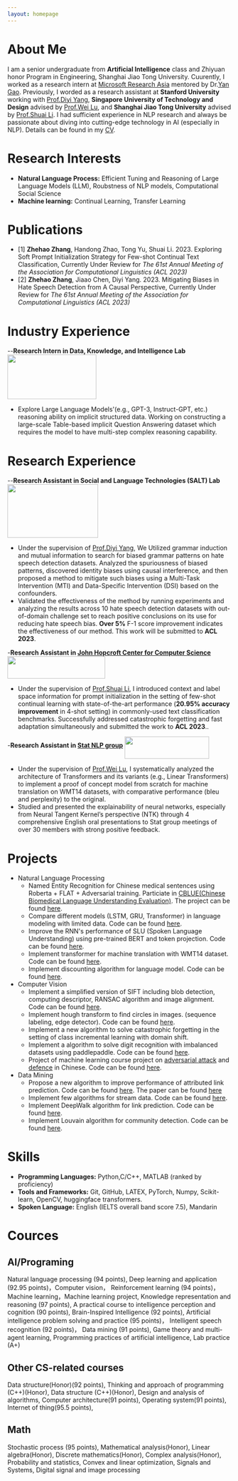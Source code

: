 ```yaml
---
layout: homepage
---
```


# About Me

I am a senior undergraduate from **Artificial Intelligence** class and Zhiyuan honor Program in Engineering, Shanghai Jiao Tong University. Cuurently, I worked as a research intern at [Microsoft Research Asia](https://www.msra.cn/) mentored by Dr.[Yan Gao](https://www.microsoft.com/en-us/research/people/gaoya/). Previously, I worded as a research assistant at **Stanford University** working with [Prof.Diyi Yang](https://cs.stanford.edu/~diyiy/), **Singapore University of Technology and Design** advised by [Prof.Wei Lu](http://www.statnlp.org/faculty/lu_wei), and **Shanghai Jiao Tong University** advised by [Prof.Shuai Li](https://shuaili8.github.io). I had sufficient experience in NLP research and always be passionate about diving into cutting-edge technology in AI (especially in NLP). Details can be found in my [CV](https://zzh-sjtu.github.io/zhe_hao_Zhang.github.io/script/CV_2022.11.22.pdf).


# Research Interests
- **Natural Language Process:**   Efficient Tuning and Reasoning of Large Language Models (LLM), Roubstness of NLP models, Computational Social Science
- **Machine learning:**   Continual Learning, Transfer Learning

# Publications
- [1] **Zhehao Zhang**, Handong Zhao, Tong Yu, Shuai Li. 2023. Exploring Soft Prompt Initialization Strategy for Few-shot Continual Text Classification, Currently Under Review for *The 61st Annual Meeting of the Association for Computational Linguistics (ACL 2023)*
- [2] **Zhehao Zhang**, Jiaao Chen, Diyi Yang. 2023. Mitigating Biases in Hate Speech Detection from A Causal Perspective, Currently Under Review for *The 61st Annual Meeting of the Association for Computational Linguistics (ACL 2023)*

# Industry Experience
--**Research Intern in Data, Knowledge, and Intelligence Lab** <img src="https://zzh-sjtu.github.io/zhe_hao_Zhang.github.io/assets/img/Microsoft_logo_(2012)_modified.png" width="200" height="100" align = "middle" />
- Explore Large Language Models'(e.g., GPT-3, Instruct-GPT, etc.) reasoning ability on implicit structured data. Working on constructing a large-scale Table-based implicit Question Answering dataset which requires the model to have multi-step complex reasoning capability.
# Research Experience
--**Research Assistant in Social and Language Technologies (SALT) Lab** <img src="https://zzh-sjtu.github.io/zhe_hao_Zhang.github.io/script/Stanford-University-Logo.png" width="204" height="120" align = "middle" />
- Under the
supervision of [Prof.Diyi Yang](https://cs.stanford.edu/~diyiy/), We Utilized grammar induction and mutual information to search for biased grammar patterns on hate speech detection datasets. Analyzed the spuriousness of biased patterns, discovered identity biases using causal interference, and then proposed a method to mitigate such biases using a Multi-Task Intervention (MTI) and Data-Specific Intervention (DSI) based on the confounders. 
- Validated the effectiveness of the method by running experiments and analyzing the results across 10 hate speech detection datasets with out-of-domain challenge set to reach positive conclusions on its use for reducing hate speech bias. **Over 5%** F-1 score improvement indicates the effectiveness of our method. This work will be submitted to **ACL 2023**.
 
-**Research Assistant in [John Hopcroft Center for Computer Science](https://jhc.sjtu.edu.cn/)** <img src="https://zzh-sjtu.github.io/zhe_hao_Zhang.github.io/script/SJTU.png" width="220" height="50" align = "middle" />
- Under the
supervision of [Prof.Shuai Li](https://shuaili8.github.io), I introduced context and label space information for prompt initialization in the setting of few-shot continual learning with state-of-the-art performance (**20.95% accuracy improvement** in 4-shot setting) in commonly-used text classification benchmarks. Successfully addressed catastrophic forgetting and fast adaptation simultaneously and submitted the work to **ACL 2023**..
 
-**Research Assistant in [Stat NLP group](https://statnlp-research.github.io/)** <img src="https://zzh-sjtu.github.io/zhe_hao_Zhang.github.io/script/SUTD_logo.png" width="190" height="50" align = "middle" />
- Under the
supervision of [Prof.Wei Lu](http://www.statnlp.org/faculty/lu_wei), I systematically analyzed the architecture of Transformers and its variants (e.g., Linear Transformers) to implement a proof of concept  model from scratch for machine translation on WMT14 datasets, with comparative performance (bleu and perplexity) to the original.
- Studied and presented the explainability of neural networks, especially from Neural Tangent Kernel’s perspective (NTK) through 4 comprehensive English oral presentations to Stat group meetings of over 30 members with strong positive feedback.



# Projects
- Natural Language Processing
    - Named Entity Recognition for Chinese medical sentences using Roberta + FLAT + Adversarial training. Particiate in [CBLUE(Chinese Biomedical Language Understanding Evaluation)](https://tianchi.aliyun.com/cblue). The project can be found [here](https://github.com/zzh-SJTU/NER_Chinese_medical).
    - Compare different models (LSTM, GRU, Transformer) in language modeling with limited data. Code can be found [here](https://github.com/zzh-SJTU/language_modeling).
    - Improve the RNN's performance of SLU (Spoken Language Understanding) using pre-trained BERT and token projection. Code can be found [here](https://github.com/zzh-SJTU/SLU-with-pretrained-model).
    - Implement transformer for machine translation with WMT14 dataset. Code can be found [here](https://github.com/zzh-SJTU/data_pre-process_translation).
    - Implement discounting algorithm for language model. Code can be found [here](https://github.com/zzh-SJTU/Discounting).
- Computer Vision
    - Implement a simplified version of SIFT including blob detection, computing descriptor, RANSAC algorithm and image alignment. Code can be found [here](https://github.com/zzh-SJTU/SIFT_implement).
    - Implement hough transform to find circles in images. (sequence labeling, edge detector). Code can be found [here](https://github.com/zzh-SJTU/hough_transform).
    - Implement a new algorithm to solve catastrophic forgetting in the setting of class incremental learning with domain shift.
    - Implement a algorithm to solve digit recognition with imbalanced datasets using paddlepaddle. Code can be found [here](https://github.com/zzh-SJTU/Imbalanced_digit_recogition).
    - Project of machine learning course project on [adversarial attack](https://drive.google.com/file/d/1UyfomQD2o9VoTRszNrMnbIuPy321HEEu/view?usp=sharing) and [defence](https://drive.google.com/file/d/1Q-riEHaQwHDhv2VotrC7k88khkp8h7-n/view?usp=sharing) in Chinese. Code can be found [here](https://github.com/zzh-SJTU/Adversarial-Attacks-project).
- Data Mining
    - Propose a new algorithm to improve performance of attributed link prediction. Code can be found [here](https://github.com/zzh-SJTU/Attributed_link_prediction). The paper can be found [here](https://zzh-sjtu.github.io/zhe_hao_Zhang.github.io/script/DM_link_prediction.pdf)
    - Implement few algorithms for stream data. Code can be found [here](https://github.com/zzh-SJTU/Stream_algorithm).
    - Implement DeepWalk algorithm for link prediction. Code can be found [here](https://github.com/zzh-SJTU/link_prediction).
    - Implement Louvain algorithm for community detection. Code can be found [here](https://github.com/zzh-SJTU/Community_detection).

# Skills

- **Programming Languages:**   Python,C/C++, MATLAB (ranked by proficiency)
- **Tools and Frameworks:**   Git, GitHub, LATEX, PyTorch, Numpy, Scikit-learn, OpenCV, huggingface transformers.
- **Spoken Language:** English (IELTS overall band score 7.5), Mandarin
 
# Cources 
## AI/Programing
Natural language processing (94 points), Deep learning and application (92.95 points)，Computer vision， Reinforcement learning (94 points)， Machine learning，Machine learning project, Knowledge representation and reasoning (97 points), A practical course to intelligence perception and cognition (90 points), Brain-Inspired Intelligence (92 points), Artificial intelligence problem solving and practice (95 points)， Intelligent speech recognition (92 points)， Data mining (91 points), Game theory and multi-agent learning, Programming practices of artificial intelligence, Lab practice (A+)
## Other CS-related courses
Data structure(Honor)(92 points), Thinking and approach of programming (C++)(Honor), Data structure (C++)(Honor), Design and analysis of algorithms, Computer architecture(91 points), Operating system(91 points), Internet of thing(95.5 points), 
## Math
Stochastic process (95 points), Mathematical analysis(Honor), Linear algebra(Honor), Discrete mathematics(Honor), Complex analysis(Honor), Probability and statistics, Convex and linear optimization, Signals and Systems, Digital signal and image processing
